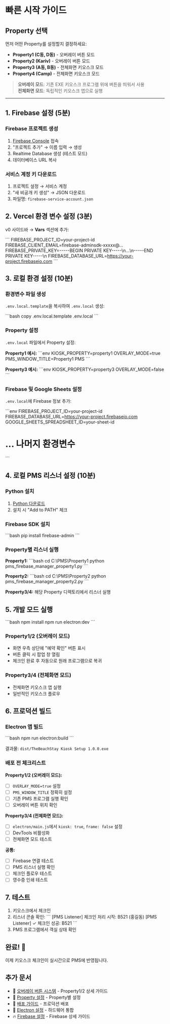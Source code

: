 # 빠른 시작 가이드

## Property 선택

먼저 어떤 Property를 설정할지 결정하세요:

- **Property1 (C동, D동)** - 오버레이 버튼 모드
- **Property2 (Kariv)** - 오버레이 버튼 모드  
- **Property3 (A동, B동)** - 전체화면 키오스크 모드
- **Property4 (Camp)** - 전체화면 키오스크 모드

> **오버레이 모드**: 기존 EXE 키오스크 프로그램 위에 버튼을 띄워서 사용  
> **전체화면 모드**: 독립적인 키오스크 앱으로 실행

---

## 1. Firebase 설정 (5분)

### Firebase 프로젝트 생성
1. [Firebase Console](https://console.firebase.google.com/) 접속
2. "프로젝트 추가" → 이름 입력 → 생성
3. Realtime Database 생성 (테스트 모드)
4. 데이터베이스 URL 복사

### 서비스 계정 키 다운로드
1. 프로젝트 설정 → 서비스 계정
2. "새 비공개 키 생성" → JSON 다운로드
3. 파일명: `firebase-service-account.json`

## 2. Vercel 환경 변수 설정 (3분)

v0 사이드바 → **Vars** 섹션에 추가:

\`\`\`
FIREBASE_PROJECT_ID=your-project-id
FIREBASE_CLIENT_EMAIL=firebase-adminsdk-xxxxx@...
FIREBASE_PRIVATE_KEY=-----BEGIN PRIVATE KEY-----\n...\n-----END PRIVATE KEY-----\n
FIREBASE_DATABASE_URL=https://your-project.firebaseio.com
\`\`\`

## 3. 로컬 환경 설정 (10분)

### 환경변수 파일 생성

`.env.local.template`을 복사하여 `.env.local` 생성:

\`\`\`bash
copy .env.local.template .env.local
\`\`\`

### Property 설정

`.env.local` 파일에서 Property 설정:

**Property1 예시:**
\`\`\`env
KIOSK_PROPERTY=property1
OVERLAY_MODE=true
PMS_WINDOW_TITLE=Property1 PMS
\`\`\`

**Property3 예시:**
\`\`\`env
KIOSK_PROPERTY=property3
OVERLAY_MODE=false
\`\`\`

### Firebase 및 Google Sheets 설정

`.env.local`에 Firebase 정보 추가:

\`\`\`env
FIREBASE_PROJECT_ID=your-project-id
FIREBASE_DATABASE_URL=https://your-project.firebaseio.com
GOOGLE_SHEETS_SPREADSHEET_ID=your-sheet-id
# ... 나머지 환경변수
\`\`\`

## 4. 로컬 PMS 리스너 설정 (10분)

### Python 설치
1. [Python 다운로드](https://www.python.org/downloads/)
2. 설치 시 "Add to PATH" 체크

### Firebase SDK 설치
\`\`\`bash
pip install firebase-admin
\`\`\`

### Property별 리스너 실행

**Property1:**
\`\`\`bash
cd C:\PMS\Property1
python pms_firebase_manager_property1.py
\`\`\`

**Property2:**
\`\`\`bash
cd C:\PMS\Property2
python pms_firebase_manager_property2.py
\`\`\`

**Property3/4:**
해당 Property 디렉토리에서 리스너 실행

## 5. 개발 모드 실행

\`\`\`bash
npm install
npm run electron:dev
\`\`\`

### Property1/2 (오버레이 모드)
- 화면 우측 상단에 "예약 확인" 버튼 표시
- 버튼 클릭 시 팝업 창 열림
- 체크인 완료 후 자동으로 원래 프로그램으로 복귀

### Property3/4 (전체화면 모드)
- 전체화면 키오스크 앱 실행
- 일반적인 키오스크 플로우

## 6. 프로덕션 빌드

### Electron 앱 빌드

\`\`\`bash
npm run electron:build
\`\`\`

결과물: `dist/TheBeachStay Kiosk Setup 1.0.0.exe`

### 배포 전 체크리스트

**Property1/2 (오버레이 모드):**
- [ ] `OVERLAY_MODE=true` 설정
- [ ] `PMS_WINDOW_TITLE` 정확히 설정
- [ ] 기존 PMS 프로그램 실행 확인
- [ ] 오버레이 버튼 위치 확인

**Property3/4 (전체화면 모드):**
- [ ] `electron/main.js`에서 `kiosk: true`, `frame: false` 설정
- [ ] DevTools 비활성화
- [ ] 전체화면 모드 테스트

**공통:**
- [ ] Firebase 연결 테스트
- [ ] PMS 리스너 실행 확인
- [ ] 체크인 플로우 테스트
- [ ] 영수증 인쇄 테스트

## 7. 테스트

1. 키오스크에서 체크인
2. 리스너 콘솔 확인:
   \`\`\`
   [PMS Listener] 체크인 처리 시작: B521 (홍길동)
   [PMS Listener] ✓ 체크인 성공: B521
   \`\`\`
3. PMS 프로그램에서 객실 상태 확인

## 완료! 🎉

이제 키오스크 체크인이 실시간으로 PMS에 반영됩니다.

## 추가 문서

- 📘 [오버레이 버튼 시스템](OVERLAY_BUTTON_SYSTEM.md) - Property1/2 상세 가이드
- 🏨 [Property 설정](PROPERTY_CONFIGURATION.md) - Property별 설정
- 🚀 [배포 가이드](DEPLOYMENT_GUIDE.md) - 프로덕션 배포
- 🔧 [Electron 설정](../ELECTRON_SETUP.md) - 하드웨어 통합
- 🔥 [Firebase 설정](FIREBASE_SETUP.md) - Firebase 상세 가이드
